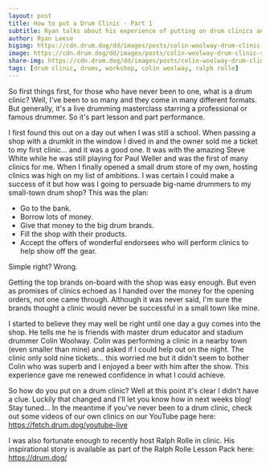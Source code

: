 ```yaml
---
layout: post
title: How to put a Drum Clinic - Part 1
subtitle: Ryan talks about his experience of putting on drum clinics and the early challenges he faced.
author: Ryan Leese
bigimg: https://cdn.drum.dog/dd/images/posts/colin-woolway-drum-clinic-header.jpg
image: https://cdn.drum.dog/dd/images/posts/colin-woolway-drum-clinic-sq.jpg
share-img: https://cdn.drum.dog/dd/images/posts/colin-woolway-drum-clinic-shareimgage.jpg
tags: [drum clinic, drums, workshop, colin woolway, ralph rolle]
---
```


So first things first, for those who have never been to one, what is a drum clinic? Well, I've been to so many and they come in many different formats.  But generally, it's a live drumming masterclass starring a professional or famous drummer. So it's part lesson and part performance.

I first found this out on a day out when I was still a school. When passing a shop with a drumkit in the window I dived in and the owner sold me a ticket to my first clinic... and it was a good one. It was with the amazing Steve White while he was still playing for Paul Weller and was the first of many clinics for me.  When I finally opened a small drum store of my own, hosting clinics was high on my list of ambitions. I was certain I could make a success of it but how was I going to persuade big-name drummers to my small-town drum shop? This was the plan:

- Go to the bank.
- Borrow lots of money.
- Give that money to the big drum brands.
- Fill the shop with their products.
- Accept the offers of wonderful endorsees who will perform clinics to help show off the gear.

Simple right? Wrong. 

Getting the top brands on-board with the shop was easy enough. But even as promises of clinics echoed as I handed over the money for the opening orders, not one came through. Although it was never said, I'm sure the brands thought a clinic would never be successful in a small town like mine.

I started to believe they may well be right until one day a guy comes into the shop. He tells me he is friends with master drum educator and stadium drummer Colin Woolway. Colin was performing a clinic in a nearby town (even smaller than mine) and asked if I could help out on the night. The clinic only sold nine tickets... this worried me but it didn't seem to bother Colin who was superb and I enjoyed a beer with him after the show. This experience gave me renewed confidence in what I could achieve.

So how do you put on a drum clinic? Well at this point it's clear I didn't have a clue. Luckily that changed and I'll let you know how in next weeks blog!  Stay tuned... In the meantime if you've never been to a drum clinic, check out some videos of our own clinics on our YouTube page here: <https://fetch.drum.dog/youtube-live>

I was also fortunate enough to recently host Ralph Rolle in clinic.  His inspirational story is available as part of the Ralph Rolle Lesson Pack here: <https://drum.dog/>